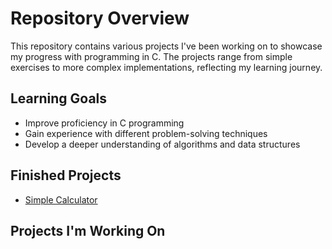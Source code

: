 # Repository Overview

This repository contains various projects I've been working on to showcase my progress with programming in C. The projects range from simple exercises to more complex implementations, reflecting my learning journey.

## Learning Goals
- Improve proficiency in C programming
- Gain experience with different problem-solving techniques
- Develop a deeper understanding of algorithms and data structures

## Finished Projects
- [Simple Calculator](https://github.com/svcrim/C-Projects/tree/main/Simple%20Calculator)

## Projects I'm Working On
